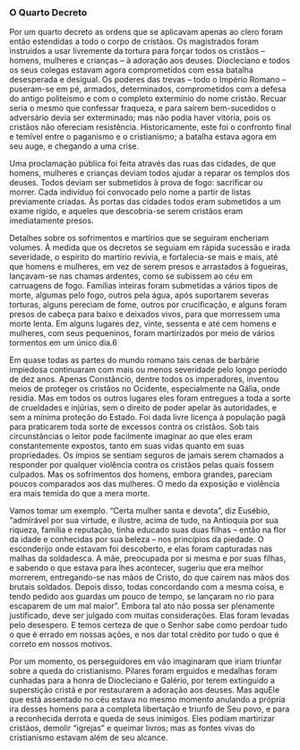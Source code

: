 ### O Quarto Decreto 

Por um quarto decreto as ordens que se aplicavam apenas ao clero foram então estendidas a todo o corpo de cristãos. Os magistrados foram instruídos a usar livremente da tortura para forçar todos os cristãos – homens, mulheres e crianças – à adoração aos deuses. Diocleciano e todos os seus colegas estavam agora comprometidos com essa batalha desesperada e desigual. Os poderes das trevas – todo o Império Romano – puseram-se em pé, armados, determinados, comprometidos com a defesa do antigo politeísmo e com o completo extermínio do nome cristão. Recuar seria o mesmo que confessar fraqueza, e para saírem bem-sucedidos o adversário devia ser exterminado; mas não podia haver vitória, pois os cristãos não ofereciam resistência. Historicamente, este foi o confronto final e temível entre o paganismo e o cristianismo; a batalha estava agora em seu auge, e chegando a uma crise.

Uma proclamação pública foi feita através das ruas das cidades, de que homens, mulheres e crianças deviam todos ajudar a reparar os templos dos deuses. Todos deviam ser submetidos à prova de fogo: sacrificar ou morrer. Cada indivíduo foi convocado pelo nome a partir de listas previamente criadas. Às portas das cidades todos eram submetidos a um exame rígido, e aqueles que descobria-se serem cristãos eram imediatamente presos.

Detalhes sobre os sofrimentos e martírios que se seguiram encheriam volumes. À medida que os decretos se seguiam em rápida sucessão e irada severidade, o espírito do martírio revivia, e fortalecia-se mais e mais, até que homens e mulheres, em vez de serem presos e arrastados à fogueiras, lançavam-se nas chamas ardentes, como se subissem ao céu em carruagens de fogo. Famílias inteiras foram submetidas a vários tipos de morte, algumas pelo fogo, outros pela água, após suportarem severas torturas, alguns pereciam de fome, outros por crucificação, e alguns foram presos de cabeça para baixo e deixados vivos, para que morressem uma morte lenta. Em alguns lugares dez, vinte, sessenta e até cem homens e mulheres, com seus pequeninos, foram martirizados por meio de vários tormentos em um único dia.6

Em quase todas as partes do mundo romano tais cenas de barbárie impiedosa continuaram com mais ou menos severidade pelo longo período de dez anos. Apenas Constâncio, dentre todos os imperadores, inventou meios de proteger os cristãos no Ocidente, especialmente na Gália, onde residia. Mas em todos os outros lugares eles foram entregues a toda a sorte de crueldades e injúrias, sem o direito de poder apelar às autoridades, e sem a mínima proteção do Estado. Foi dada livre licença à população pagã para praticarem toda sorte de excessos contra os cristãos. Sob tais circunstâncias o leitor pode facilmente imaginar ao que eles eram constantemente expostos, tanto em suas vidas quanto em suas propriedades. Os ímpios se sentiam seguros de jamais serem chamados a responder por qualquer violência contra os cristãos pelas quais fossem culpados. Mas os sofrimentos dos homens, embora grandes, pareciam poucos comparados aos das mulheres. O medo da exposição e violência era mais temida do que a mera morte.

Vamos tomar um exemplo. “Certa mulher santa e devota”, diz Eusébio, “admirável por sua virtude, e ilustre, acima de tudo, na Antioquia por sua riqueza, família e reputação, tinha educado suas duas filhas – então na flor da idade e conhecidas por sua beleza – nos princípios da piedade. O esconderijo onde estavam foi descoberto, e elas foram capturadas nas malhas da soldadesca. A mãe, preocupada por si mesma e por suas filhas, e sabendo o que estava para lhes acontecer, sugeriu que era melhor morrerem, entregando-se nas mãos de Cristo, do que caírem nas mãos dos brutais soldados. Depois disso, todas concordando com a mesma coisa, e tendo pedido aos guardas um pouco de tempo, se lançaram no rio para escaparem de um mal maior”. Embora tal ato não possa ser plenamente justificado, deve ser julgado com muitas considerações. Elas foram levadas pelo desespero. E temos certeza de que o Senhor sabe como perdoar tudo o que é errado em nossas ações, e nos dar total crédito por tudo o que é correto em nossos motivos.

Por um momento, os perseguidores em vão imaginaram que iriam triunfar sobre a queda do cristianismo. Pilares foram erguidos e medalhas foram cunhadas para a honra de Diocleciano e Galério, por terem extinguido a superstição cristã e por restaurarem a adoração aos deuses. Mas aquEle que está assentado no céu estava no mesmo momento anulando a própria ira desses homens para a completa libertação e triunfo de Seu povo, e para a reconhecida derrota e queda de seus inimigos. Eles podiam martirizar cristãos, demolir “igrejas” e queimar livros; mas as fontes vivas do cristianismo estavam além de seu alcance.